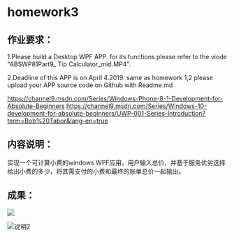 # homework3

## 作业要求：

1.Please build a Desktop WPF APP. for its functions please refer to the viode "ABSWP81Part9_ Tip Calculator_mid.MP4".

2.Deadline of this APP is on April 4.2019. same as homework 1,2 please upload your APP source code on Github with Readme.md

https://channel9.msdn.com/Series/Windows-Phone-8-1-Development-for-Absolute-Beginners
https://channel9.msdn.com/Series/Windows-10-development-for-absolute-beginners/UWP-001-Series-Introduction?term=Bob%20Tabor&lang-en=true



## 内容说明：

实现一个可计算小费的windows WPF应用，用户输入总价，并基于服务优劣选择给出小费的多少，将其需支付的小费和最终的账单总价一起输出。



## 成果：

![](C:\Users\nayuk\Pictures\工作\c#\tipcal\说明1.JPG)

![说明2](C:\Users\nayuk\Pictures\工作\c#\tipcal\说明2.JPG)